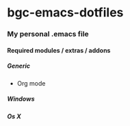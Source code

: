 # bgc-emacs-dotfiles


### My personal .emacs file


#### Required modules / extras / addons

##### Generic

- Org mode

##### Windows

##### Os X
